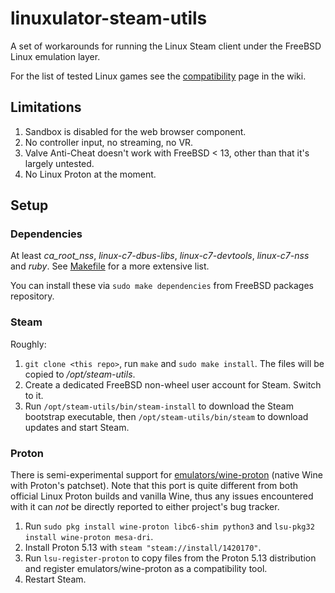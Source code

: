# linuxulator-steam-utils

A set of workarounds for running the Linux Steam client under the FreeBSD Linux emulation layer.

For the list of tested Linux games see the [compatibility](https://github.com/shkhln/linuxulator-steam-utils/wiki/Compatibility) page in the wiki.

## Limitations

1. Sandbox is disabled for the web browser component.
1. No controller input, no streaming, no VR.
1. Valve Anti-Cheat doesn't work with FreeBSD < 13, other than that it's largely untested.
1. No Linux Proton at the moment.

## Setup

### Dependencies

At least *ca_root_nss*, *linux-c7-dbus-libs*, *linux-c7-devtools*, *linux-c7-nss* and *ruby*.
See [Makefile](Makefile) for a more extensive list.

You can install these via `sudo make dependencies` from FreeBSD packages
repository.

### Steam

Roughly:
1. `git clone <this repo>`, run `make` and `sudo make install`. The files will be copied to */opt/steam-utils*.
1. Create a dedicated FreeBSD non-wheel user account for Steam. Switch to it.
1. Run `/opt/steam-utils/bin/steam-install` to download the Steam bootstrap executable, then `/opt/steam-utils/bin/steam` to download updates and start Steam.

### Proton

There is semi-experimental support for [emulators/wine-proton](https://www.freshports.org/emulators/wine-proton/) (native Wine with Proton's patchset).
Note that this port is quite different from both official Linux Proton builds and vanilla Wine,
thus any issues encountered with it can *not* be directly reported to either project's bug tracker.

1. Run `sudo pkg install wine-proton libc6-shim python3` and `lsu-pkg32 install wine-proton mesa-dri`.
1. Install Proton 5.13 with `steam "steam://install/1420170"`.
1. Run `lsu-register-proton` to copy files from the Proton 5.13 distribution and register emulators/wine-proton as a compatibility tool.
1. Restart Steam.

